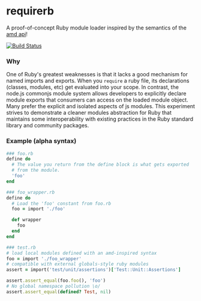requirerb
=========

A proof-of-concept Ruby module loader inspired by the semantics of
the [amd api](https://github.com/amdjs/amdjs-api/wiki/AMD)!

[![Build Status](https://travis-ci.org/lambdabaa/requirerb.png?branch=master)](https://travis-ci.org/lambdabaa/requirerb)

### Why

One of Ruby's greatest weaknesses is that it lacks a good mechanism
for named imports and exports. When you `require` a ruby file, its
declarations (classes, modules, etc) get evaluated into your scope.
In contrast, the node.js commonjs module system allows developers
to explicitly declare module exports that consumers can access on
the loaded module object. Many prefer the explicit and isolated aspects
of js modules. This experiment strives to demonstrate a cleaner modules
abstraction for Ruby that maintains some interoperability with existing
practices in the Ruby standard library and community packages.

### Example (alpha syntax)

```rb
### foo.rb
define do
  # The value you return from the define block is what gets exported
  # from the module.
  'foo'
end

### foo_wrapper.rb
define do
  # Load the 'foo' constant from foo.rb
  foo = import './foo'

  def wrapper
    foo
  end
end

### test.rb
# load local modules defined with an amd-inspired syntax
foo = import './foo_wrapper'
# compatible with external globals-style ruby modules
assert = import('test/unit/assertions')['Test::Unit::Assertions']

assert.assert_equal(foo.foo(), 'foo')
# No global namespace pollution \o/
assert.assert_equal(defined? Test, nil)
```
